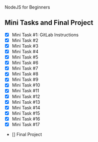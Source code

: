 NodeJS for Beginners

## Mini Tasks and Final Project

- [x] Mini Task #1: GitLab Instructions
- [x] Mini Task #2
- [x] Mini Task #3
- [x] Mini Task #4
- [X] Mini Task #5
- [X] Mini Task #6
- [X] Mini Task #7
- [X] Mini Task #8
- [X] Mini Task #9
- [X] Mini Task #10
- [X] Mini Task #11
- [X] Mini Task #12
- [X] Mini Task #13
- [X] Mini Task #14
- [X] Mini Task #15
- [X] Mini Task #16
- [X] Mini Task #17
- [] Final Project
